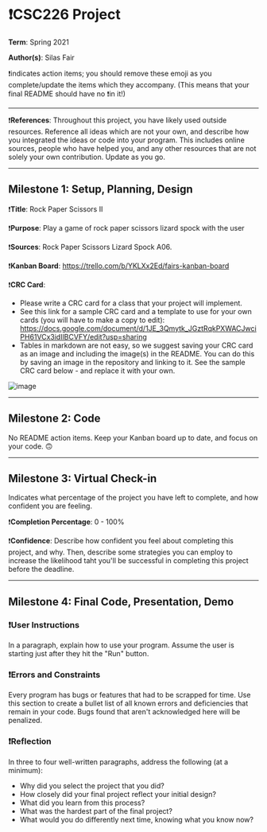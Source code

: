 # ❗CSC226 Project

**Term**: Spring 2021

**Author(s)**: Silas Fair

❗️indicates action items; you should remove these emoji as you complete/update the items which they accompany. (This means that your final README should have no ❗️in it!)

---

❗**References**: 
Throughout this project, you have likely used outside resources. Reference all ideas which are not your own, and describe how you integrated the ideas or code into your program. This includes online sources, people who have helped you, and any other resources that are not solely your own contribution. Update as you go.

---

## Milestone 1: Setup, Planning, Design

❗️**Title**: Rock Paper Scissors II

❗**Purpose**: Play a game of rock paper scissors lizard spock with the user

❗️**Sources**:  Rock Paper Scissors Lizard Spock A06.

❗️**Kanban Board**: https://trello.com/b/YKLXx2Ed/fairs-kanban-board

❗️**CRC Card**:
  - Please write a CRC card for a class that your project will implement.
  - See this link for a sample CRC card and a template to
  use for your own cards (you will have to make a copy to edit): https://docs.google.com/document/d/1JE_3Qmytk_JGztRqkPXWACJwciPH61VCx3idIlBCVFY/edit?usp=sharing
  - Tables in markdown are not easy, so we suggest saving your CRC card
  as an image and including the image(s) in the README. You can do this
  by saving an image in the repository and linking to it. See the sample CRC card below - and replace it with your own.
  
![image](https://user-images.githubusercontent.com/78548914/110878955-20b95480-82aa-11eb-8629-b97a63d7e4f9.png)


---

## Milestone 2: Code

No README action items. Keep your Kanban board up to date, and focus on your code. 🙃

---

## Milestone 3: Virtual Check-in

Indicates what percentage of the project you have left to complete, and how confident you are feeling. 

❗️**Completion Percentage**: 0 - 100%

❗️**Confidence**: Describe how confident you feel about completing this project, and why. Then, describe some strategies you can employ to increase the likelihood taht you'll be successful in completing this project before the deadline.

---

## Milestone 4: Final Code, Presentation, Demo

### ❗User Instructions
In a paragraph, explain how to use your program. Assume the user is starting just after they hit the "Run" button. 

### ❗Errors and Constraints
Every program has bugs or features that had to be scrapped for time. Use this section to create a bullet list of all known errors and deficiencies that remain in your code. Bugs found that aren't acknowledged here will be penalized.

### ❗Reflection
In three to four well-written paragraphs, address the following (at a minimum):
- Why did you select the project that you did?
- How closely did your final project reflect your initial design?
- What did you learn from this process?
- What was the hardest part of the final project?
- What would you do differently next time, knowing what you know now?
